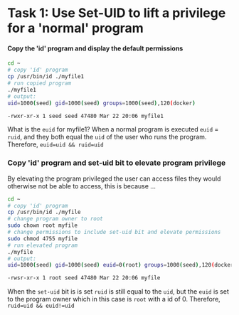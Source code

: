 
# Task 1: Use Set-UID to lift a privilege for a 'normal' program

#### Copy the 'id' program and display the default permissions

```bash
cd ~
# copy 'id' program
cp /usr/bin/id ./myfile1
# run copied program
./myfile1
# output:
uid=1000(seed) gid=1000(seed) groups=1000(seed),120(docker)
```

```bash
-rwxr-xr-x 1 seed seed 47480 Mar 22 20:06 myfile1
```

<question></question>
What is the `euid` for myfile1?
<answer></answer>
When a normal program is executed `euid` = `ruid`, and they both equal the `uid` of the
user who runs the program. Therefore, `euid=uid && ruid=uid`

### Copy 'id' program and set-uid bit to elevate program privilege

By elevating the program privileged the user can access files they would otherwise not be able to access, this is because ...

```bash
cd ~
# copy 'id' program
cp /usr/bin/id ./myfile
# change program owner to root
sudo chown root myfile
# change permissions to include set-uid bit and elevate permissions
sudo chmod 4755 myfile
# run elevated program
./myfile
# output:
uid=1000(seed) gid=1000(seed) euid=0(root) groups=1000(seed),120(docker)
```

```bash
-rwsr-xr-x 1 root seed 47480 Mar 22 20:06 myfile
```

When the `set-uid` bit is is set `ruid` is still equal to the `uid`, but the `euid` is set to the
program owner which in this case is `root` with a id of 0. Therefore, `ruid=uid && euid!=uid`

